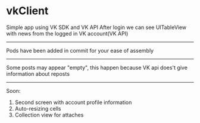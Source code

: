 # vkClient

Simple app using VK SDK and VK API
After login we can see UITableView with news from the logged in VK account(VK API)
***
Pods have been added in commit for your ease of assembly
***
Some posts may appear "empty", this happen because VK api does't give information about reposts
***
Soon: 
1) Second screen with account profile information
2) Auto-resizing cells 
3) Collection view for attaches 
